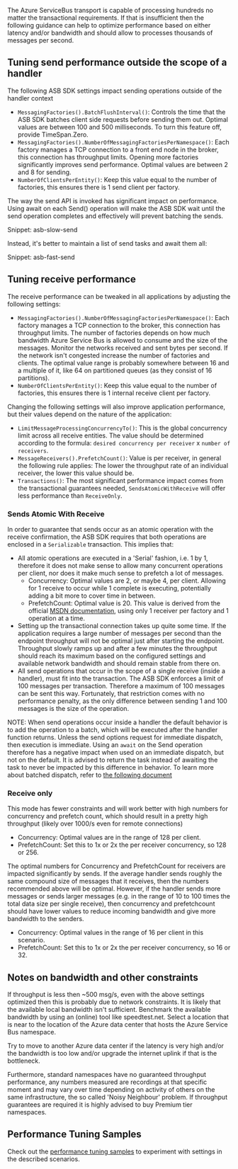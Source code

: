 The Azure ServiceBus transport is capable of processing hundreds no matter the transactional requirements. If that is insufficient then the following guidance can help to optimize performance based on either latency and/or bandwidth and should allow to processes thousands of messages per second.

## Tuning send performance outside the scope of a handler

The following ASB SDK settings impact sending operations outside of the handler context

  * `MessagingFactories().BatchFlushInterval()`: Controls the time that the ASB SDK batches client side requests before sending them out. Optimal values are between 100 and 500 milliseconds. To turn this feature off, provide TimeSpan.Zero.
  * `MessagingFactories().NumberOfMessagingFactoriesPerNamespace()`: Each factory manages a TCP connection to a front end node in the broker, this connection has throughput limits. Opening more factories significantly improves send performance. Optimal values are between 2 and 8 for sending.
  * `NumberOfClientsPerEntity()`: Keep this value equal to the number of factories, this ensures there is 1 send client per factory.

The way the send API is invoked has significant impact on performance. Using await on each Send() operation will make the ASB SDK wait until the send operation completes and effectively will prevent batching the sends. 

Snippet: asb-slow-send

Instead, it's better to maintain a list of send tasks and await them all:

Snippet: asb-fast-send

## Tuning receive performance

The receive performance can be tweaked in all applications by adjusting the following settings:

  * `MessagingFactories().NumberOfMessagingFactoriesPerNamespace()`: Each factory manages a TCP connection to the broker, this connection has throughput limits. The number of factories depends on how much bandwidth Azure Service Bus is allowed to consume and the size of the messages. Monitor the networks received and sent bytes per second. If the network isn't congested increase the number of factories and clients. The optimal value range is probably somewhere between 16 and a multiple of it, like 64 on partitioned queues (as they consist of 16 partitions).
  * `NumberOfClientsPerEntity()`: Keep this value equal to the number of factories, this ensures there is 1 internal receive client per factory.

Changing the following settings will also improve application performance, but their values depend on the nature of the application:

  * `LimitMessageProcessingConcurrencyTo()`: This is the global concurrency limit across all receive entities. The value should be determined according to the formula: `desired concurrency per receiver` x `number of receivers`.
  * `MessageReceivers().PrefetchCount()`: Value is per receiver, in general the following rule applies: The lower the throughput rate of an individual receiver, the lower this value should be.
  * `Transactions()`: The most significant performance impact comes from the transactional guarantees needed, `SendsAtomicWithReceive` will offer less performance than `ReceiveOnly`.

### Sends Atomic With Receive

In order to guarantee that sends occur as an atomic operation with the receive confirmation, the ASB SDK requires that both operations are enclosed in a `Serializable` transaction. This implies that:

  * All atomic operations are executed in a 'Serial' fashion, i.e. 1 by 1, therefore it does not make sense to allow many concurrent operations per client, nor does it make much sense to prefetch a lot of messages.
	- Concurrency: Optimal values are 2, or maybe 4, per client. Allowing for 1 receive to occur while 1 complete is executing, potentially adding a bit more to cover time in between.
	- PrefetchCount: Optimal value is 20. This value is derived from the official [MSDN documentation](https://azure.microsoft.com/en-us/documentation/articles/service-bus-performance-improvements/), using only 1 receiver per factory and 1 operation at a time. 
  * Setting up the transactional connection takes up quite some time. If the application requires a large number of messages per second than the endpoint throughput will not be optimal just after starting the endpoint. Throughput slowly ramps up and after a few minutes the throughput should reach its maximum based on the configured settings and available network bandwidth and should remain stable from there on.
  * All send operations that occur in the scope of a single receive (inside a handler), must fit into the transaction. The ASB SDK enforces a limit of 100 messages per transaction. Therefore a maximum of 100 messages can be sent this way. Fortunately, that restriction comes with no performance penalty, as the only difference between sending 1 and 100 messages is the size of the operation.

NOTE: When send operations occur inside a handler the default behavior is to add the operation to a batch, which will be executed after the handler function returns. Unless the send options request for immediate dispatch, then execution is immediate. Using an `await` on the Send operation therefore has a negative impact when used on an immediate dispatch, but not on the default. It is advised to return the task instead of awaiting the task to never be impacted by this difference in behavior. To learn more about batched dispatch, refer to [the following document](/nservicebus/messaging/batched-dispatch.md)

### Receive only

This mode has fewer constraints and will work better with high numbers for concurrency and prefetch count, which should result in a pretty high throughput (likely over 1000/s even for remote connections)

  * Concurrency: Optimal values are in the range of 128 per client.
  * PrefetchCount: Set this to 1x or 2x the per receiver concurrency, so 128 or 256.

The optimal numbers for Concurrency and PrefetchCount for receivers are impacted significantly by sends. If the average handler sends roughly the same compound size of messages that it receives, then the numbers recommended above will be optimal. However, if the handler sends more messages or sends larger messages (e.g. in the range of 10 to 100 times the total data size per single receive), then concurrency and prefetchcount should have lower values to reduce incoming bandwidth and give more bandwidth to the senders.

  * Concurrency: Optimal values in the range of 16 per client in this scenario.
  * PrefetchCount: Set this to 1x or 2x the per receiver concurrency, so 16 or 32.

## Notes on bandwidth and other constraints

If throughput is less then ~500 msg/s, even with the above settings optimized then this is probably due to network constraints. It is likely that the available local bandwidth isn't sufficient. Benchmark the available bandwidth by using an (online) tool like speedtest.net. Select a location that is near to the location of the Azure data center that hosts the Azure Service Bus namespace.

Try to move to another Azure data center if the latency is very high and/or the bandwidth is too low and/or upgrade the internet uplink if that is the bottleneck.

Furthermore, standard namespaces have no guaranteed throughput performance, any numbers measured are recordings at that specific moment and may vary over time depending on activity of others on the same infrastructure, the so called 'Noisy Neighbour' problem. If throughput guarantees are required it is highly advised to buy Premium tier namespaces.

## Performance Tuning Samples

Check out the [performance tuning samples](/samples/azure/performance-tuning-asb/) to experiment with settings in the described scenarios.